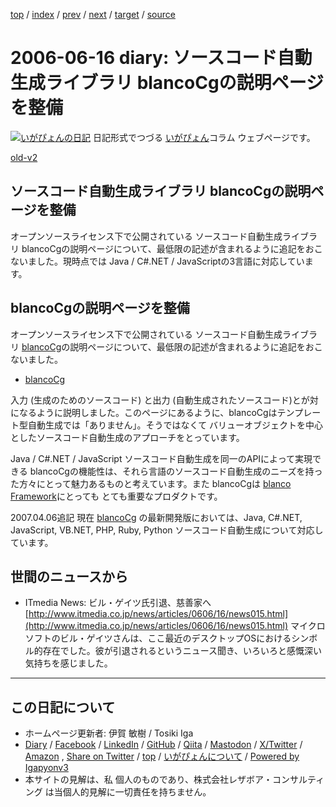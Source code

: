 [top](../index.html) 
 / [index](index.html) 
 / [prev](ig060612.html) 
 / [next](ig060618.html) 
 / [target](https://www.igapyon.jp/igapyon/diary/2006/ig060616.html) 
 / [source](https://github.com/igapyon/diary/blob/master/2006/ig060616.src.md) 

2006-06-16 diary: ソースコード自動生成ライブラリ blancoCgの説明ページを整備
=====================================================================================================
[![いがぴょんの日記](https://www.igapyon.jp/igapyon/diary/images/iga202308_64.jpg "いがぴょん")](https://www.igapyon.jp/igapyon/diary/memo/memoigapyon.html) 日記形式でつづる [いがぴょん](https://www.igapyon.jp/igapyon/diary/memo/memoigapyon.html)コラム ウェブページです。

[old-v2](ig060616-orig.html)

## ソースコード自動生成ライブラリ blancoCgの説明ページを整備

オープンソースライセンス下で公開されている ソースコード自動生成ライブラリ blancoCgの説明ページについて、最低限の記述が含まれるように追記をおこないました。現時点では Java / C#.NET / JavaScriptの3言語に対応しています。


## blancoCgの説明ページを整備

オープンソースライセンス下で公開されている ソースコード自動生成ライブラリ [blancoCg](https://www.igapyon.jp/blanco/blancocg.html)の説明ページについて、最低限の記述が含まれるように追記をおこないました。

* [blancoCg](https://www.igapyon.jp/blanco/blancocg.html)

入力 (生成のためのソースコード) と出力 (自動生成されたソースコード)とが対になるように説明しました。このページにあるように、blancoCgはテンプレート型自動生成では「ありません」。そうではなくて バリューオブジェクトを中心としたソースコード自動生成のアプローチをとっています。

Java / C#.NET / JavaScript ソースコード自動生成を同一のAPIによって実現できる blancoCgの機能性は、それら言語のソースコード自動生成のニーズを持った方々にとって魅力あるものと考えています。また
blancoCgは [blanco Framework](https://www.igapyon.jp/blanco/blanco.ja.html)にとっても とても重要なプロダクトです。

2007.04.06追記 現在 [blancoCg](https://www.igapyon.jp/blanco/blancocg.html) の最新開発版においては、Java, C#.NET, JavaScript, VB.NET,
PHP, Ruby, Python ソースコード自動生成について対応しています。

## 世間のニュースから

* ITmedia News: ビル・ゲイツ氏引退、慈善家へ
  [http://www.itmedia.co.jp/news/articles/0606/16/news015.html](http://www.itmedia.co.jp/news/articles/0606/16/news015.html)
  マイクロソフトのビル・ゲイツさんは、ここ最近のデスクトップOSにおけるシンボル的存在でした。彼が引退されるというニュース聞き、いろいろと感慨深い気持ちを感じました。


----------------------------------------------------------------------------------------------------

## この日記について

* ホームページ更新者: 伊賀 敏樹 / Tosiki Iga
* [Diary](https://www.igapyon.jp/igapyon/diary/) / [Facebook](https://www.facebook.com/igapyon) / [LinkedIn](https://www.linkedin.com/in/toshikiiga) / [GitHub](https://github.com/igapyon) / [Qiita](https://qiita.com/igapyon) / [Mastodon](https://social.vivaldi.net/@igapyon) / [X/Twitter](https://twitter.com/ToshikiIga) / [Amazon](https://www.amazon.co.jp/%E4%BC%8A%E8%B3%80-%E6%95%8F%E6%A8%B9/e/B004LTQWCQ) ,
[Share on Twitter](https://twitter.com/intent/tweet?hashtags=igapyon%2Cdiary%2C%E3%81%84%E3%81%8C%E3%81%B4%E3%82%87%E3%82%93&text=%E3%82%BD%E3%83%BC%E3%82%B9%E3%82%B3%E3%83%BC%E3%83%89%E8%87%AA%E5%8B%95%E7%94%9F%E6%88%90%E3%83%A9%E3%82%A4%E3%83%96%E3%83%A9%E3%83%AA+blancoCg%E3%81%AE%E8%AA%AC%E6%98%8E%E3%83%9A%E3%83%BC%E3%82%B8%E3%82%92%E6%95%B4%E5%82%99&url=https%3A%2F%2Fwww.igapyon.jp%2Figapyon%2Fdiary%2F2006%2Fig060616.html) / [top](../index.html) / [いがぴょんについて](https://www.igapyon.jp/igapyon/diary/memo/memoigapyon.html) / [Powered by Igapyonv3](https://github.com/igapyon/igapyonv3)
* 本サイトの見解は、私 個人のものであり、株式会社レザボア・コンサルティング は当個人的見解に一切責任を持ちません。 
